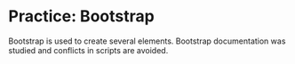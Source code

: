 # Practice: Bootstrap

Bootstrap is used to create several elements. Bootstrap documentation was studied and conflicts in scripts are avoided.
